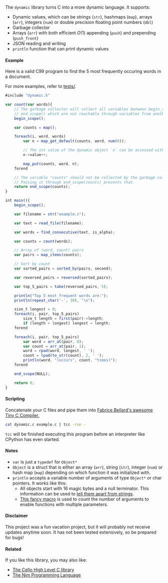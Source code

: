The `dynamic` library turns C into a more dynamic language. It supports:

* Dynamic values, which can be strings (`str`), hashmaps (`map`), arrays (`arr`), integers (`num`) or double precision floating point numbers (`dbl`)
* Garbage collector
* Arrays (`arr`) with both efficient $O(1)$ appending (`push`) and prepending (`push_front`)
* JSON reading and writing
* `println` function that can print dynamic values

#### Example

Here is a valid C99 program to find the 5 most frequently occuring words in a document.

For more examples, refer to [tests/](https://github.com/99991/dynamic/tree/main/tests).

```js
#include "dynamic.h"

var count(var words){
    // The garbage collector will collect all variables between begin_scope() and
    // end_scope() which are not reachable through variables from another scope.
    begin_scope();

    var counts = map();

    foreach(i, word, words)
        var n = map_get_default(counts, word, num(0));

        // The int value of the dynamic object `n` can be accessed with `->value`.
        n->value++;

        map_put(counts, word, n);
    forend

    // The variable "counts" should not be collected by the garbage collector.
    // Passing it through end_scope(counts) prevents that.
    return end_scope(counts);
}

int main(){
    begin_scope();

    var filename = str("example.c");

    var text = read_file(filename);

    var words = find_consecutive(text, is_alpha);

    var counts = count(words);

    // Array of (word, count) pairs
    var pairs = map_items(counts);

    // Sort by count
    var sorted_pairs = sorted_by(pairs, second);

    var reversed_pairs = reversed(sorted_pairs);

    var top_5_pairs = take(reversed_pairs, 5);

    println("Top 5 most frequent words are:");
    println(repeat_char('-', 30), "\n");

    size_t longest = 0;
    foreach(i, pair, top_5_pairs)
        size_t length = first(pair)->length;
        if (length > longest) longest = length;
    forend

    foreach(i, pair, top_5_pairs)
        var word = arr_at(pair, 0);
        var count = arr_at(pair, 1);
        word = rpad(word, longest, ' ');
        count = lpad(to_str(count), 2, ' ');
        println(word, "(occurs", count, "times)");
    forend

    end_scope(NULL);

    return 0;
}
```

#### Scripting

Concatenate your C files and pipe them into [Fabrice Bellard's awesome Tiny C Compiler.](https://bellard.org/tcc/)

```bash
cat dynamic.c example.c | tcc -run -
```

`tcc` will be finished executing this program before an interpreter like CPython has even started.

#### Notes

- `var` is just a `typedef` for `Object*`
- `Object` is a struct that is either an array (`arr`), string (`str`), integer (`num`) or hash map (`map`) depending on which function it was initialized with.
- `println` accepts a variable number of arguments of type `Object*` or char pointers. It works like this:
    - All objects start with 16 magic bytes and a null terminator. This information can be used to [tell them apart from strings](https://github.com/99991/dynamic/blob/a423a04061ee44bad0720fbd29f2321cc276564a/src/dynamic_gc.c#L21).
    - [This fancy macro](https://github.com/99991/dynamic/blob/a423a04061ee44bad0720fbd29f2321cc276564a/dynamic.h#L17) is used to count the number of arguments to enable functions with multiple parameters.

#### Disclaimer

This project was a fun vacation project, but it will probably not receive updates anytime soon. It has not been tested extensively, so be prepared for bugs!

#### Related

If you like this library, you may also like:

* [The Cello High Level C library](https://libcello.org/)
* [The Nim Programming Language](https://nim-lang.org/)
